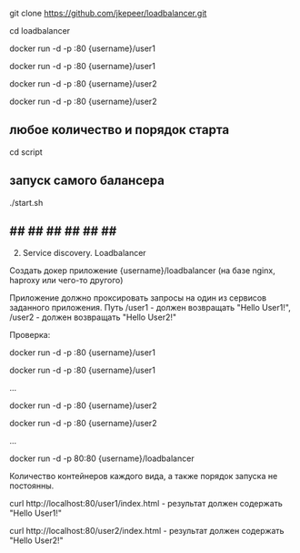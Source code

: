 

git clone https://github.com/jkepeer/loadbalancer.git

cd loadbalancer

docker run -d -p :80 {username}/user1

docker run -d -p :80 {username}/user1

docker run -d -p :80 {username}/user2

docker run -d -p :80 {username}/user2

## любое количество и порядок старта ## 

cd script

## запуск самого балансера ## 

./start.sh


## ## ## ## ## ## ## ## 
2. Service discovery. Loadbalancer

Создать докер приложение {username}/loadbalancer (на базе nginx, haproxy или чего-то другого)

Приложение должно проксировать запросы на один из сервисов заданного приложения. Путь /user1  - должен возвращать "Hello User1!", /user2 - должен возвращать  "Hello User2!"

Проверка:

docker run -d -p :80 {username}/user1

docker run -d -p :80 {username}/user1

...

docker run -d -p :80 {username}/user2

docker run -d -p :80 {username}/user2

...

docker run -d -p 80:80 {username}/loadbalancer

Количество контейнеров каждого вида, а также порядок запуска не постоянны.

curl http://localhost:80/user1/index.html - результат должен содержать "Hello User1!"

curl http://localhost:80/user2/index.html - результат должен содержать "Hello User2!"


